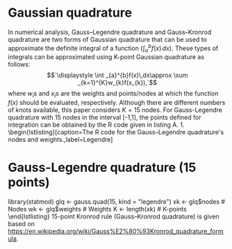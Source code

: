 # Gaussian quadrature
In numerical analysis, Gauss–Legendre quadrature and Gauss–Kronrod quadrature are two forms of Gaussian quadrature that can be  used to approximate the definite integral of a function ($`\int _{a}^{b}f(x)\,dx`$). These types of integrals can be approximated using K-point Gaussian quadrature as follows:
$$`\displaystyle \int _{a}^{b}f(x)\,dx\approx \sum _{k=1}^{K}w_{k}f(x_{k}),`$$
where $`w_i`$s and $`x_i`$s are the weights and points/nodes at which the function $`f(x)`$ should be evaluated, respectively.
Although there are different numbers of knots available, this paper considers $K=15$ nodes. For Gauss-Legendre quadrature with 15 nodes in the interval [-1,1], the points defined for integration can be obtained by the R code given in listing A. 1.
\begin{lstlisting}[caption=The R code  for the Gauss–Legendre quadrature's nodes and weights.,label=Legendre]
# Gauss-Legendre quadrature (15 points)
library(statmod)
glq <- gauss.quad(15, kind = "legendre")
xk <- glq$nodes # Nodes
wk <- glq$weights # Weights
K <- length(xk) # K-points
\end{lstlisting}
15-point Kronrod rule (Gauss–Kronrod quadrature) is given based on https://en.wikipedia.org/wiki/Gauss%E2%80%93Kronrod_quadrature_formula.
